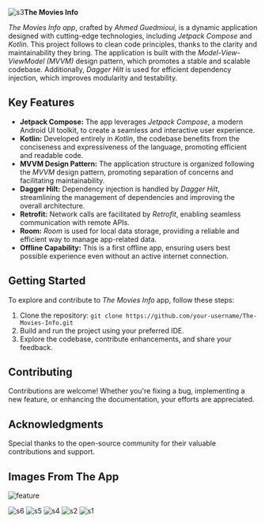 ![s3](https://github.com/ahmed-guedmioui/The-Movies-Info/assets/138891005/192cf490-583a-46a7-84a9-e2c7b135cfd8)**The Movies Info**

*The Movies Info app*, crafted by *Ahmed Guedmioui*, is a dynamic application designed with cutting-edge technologies, including *Jetpack Compose* and *Kotlin*. This project follows to clean code principles, thanks to the clarity and maintainability they bring. The application is built with the *Model-View-ViewModel (MVVM)* design pattern, which promotes a stable and scalable codebase. Additionally, *Dagger Hilt* is used for efficient dependency injection, which improves modularity and testability.


## Key Features

- **Jetpack Compose:** The app leverages *Jetpack Compose*, a modern Android UI toolkit, to create a seamless and interactive user experience.
- **Kotlin:** Developed entirely in *Kotlin*, the codebase benefits from the conciseness and expressiveness of the language, promoting efficient and readable code.
- **MVVM Design Pattern:** The application structure is organized following the *MVVM* design pattern, promoting separation of concerns and facilitating maintainability.
- **Dagger Hilt:** Dependency injection is handled by *Dagger Hilt*, streamlining the management of dependencies and improving the overall architecture.
- **Retrofit:** Network calls are facilitated by *Retrofit*, enabling seamless communication with remote APIs.
- **Room:** *Room* is used for local data storage, providing a reliable and efficient way to manage app-related data.
- **Offline Capability:** This is a first offline app, ensuring users best possible experience even without an active internet connection.

## Getting Started

To explore and contribute to *The Movies Info* app, follow these steps:

1. Clone the repository: `git clone https://github.com/your-username/The-Movies-Info.git`
2. Build and run the project using your preferred IDE.
3. Explore the codebase, contribute enhancements, and share your feedback.

## Contributing

Contributions are welcome! Whether you're fixing a bug, implementing a new feature, or enhancing the documentation, your efforts are appreciated.

## Acknowledgments

Special thanks to the open-source community for their valuable contributions and support.

## Images From The App
![feature](https://github.com/ahmed-guedmioui/The-Movies-Info/assets/138891005/9b987e15-f158-417a-a29c-368413a5a8b8)

![s6](https://github.com/ahmed-guedmioui/The-Movies-Info/assets/138891005/b507aa4d-5807-4a41-9c12-470b1969bbe4)
![s5](https://github.com/ahmed-guedmioui/The-Movies-Info/assets/138891005/9998f176-d02c-4f20-852c-cbe51d5813d0)
![s4](https://github.com/ahmed-guedmioui/The-Movies-Info/assets/138891005/5c34385c-8114-420b-9b8a-65b04d1d3c50)
![s2](https://github.com/ahmed-guedmioui/The-Movies-Info/assets/138891005/9ea432d3-9be5-4564-86c1-ead703d7469a)
![s1](https://github.com/ahmed-guedmioui/The-Movies-Info/assets/138891005/a388a322-ac20-4e7e-ab9e-8b08f14c0d80)

